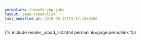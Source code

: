 ```yaml
---
permalink: /remote-php-jobs
layout: page-jobad-list
last_modified_at: 2018-08-12T19:37:18+0200
---
```

{% include render_jobad_list.html permalink=page.permalink %}
